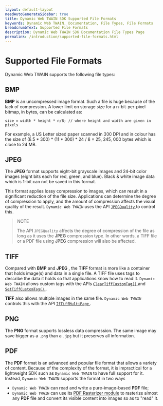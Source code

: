 ```yaml
---
layout: default-layout
needAutoGenerateSidebar: true
title: Dynamic Web TWAIN SDK Supported File Formats
keywords: Dynamic Web TWAIN, Documentation, File Types, File Formats
breadcrumbText: Supported File Formats
description: Dynamic Web TWAIN SDK Documentation File Types Page
permalink: /introduction/supported-file-formats.html
---
```


# Supported File Formats

Dynamic Web TWAIN supports the following file types:

## BMP

**BMP** is an uncompressed image format. Such a file is huge because of the lack of compression. A lower limit on storage size for a n-bit-per-pixel bitmap, in bytes, can be calculated as:

``` 
size = width * height * n/8; // where height and width are given in pixels
```

For example, a US Letter sized paper scanned in 300 DPI and in colour has the size of (8.5 * 300) * (11 * 300) * 24 / 8 = 25, 245, 000 bytes which is close to 24 MB.

## JPEG

The **JPEG** format supports eight-bit grayscale images and 24-bit color images (eight bits each for red, green, and blue). Black & white image data which is 1-bit can not be saved in this format.

This format applies lossy compression to images, which can result in a significant reduction of the file size. Applications can determine the degree of compression to apply, and the amount of compression affects the visual quality of the result. `Dynamic Web TWAIN` uses the API [ `JPEGQuality` ]({{site.info}}api/WebTwain_IO.html#jpegquality) to control this.

> NOTE
>  
> The API `JPEGQuality` affects the degree of compression of the file as long as it uses the **JPEG** compression type. In other words, a TIFF file or a PDF file using **JPEG** compression will also be affected.

## TIFF

Compared with **BMP** and **JPEG** , the **TIFF** format is more like a container that holds image(s) and data in a single file. A TIFF file uses tags to describe the data it holds so that applications know how to read it. `Dynamic Web TWAIN` allows custom tags with the APIs  [ `ClearTiffCustomTag()` ]({{site.info}}api/WebTwain_IO.html#cleartiffcustomtag) and [ `SetTiffCustomTag()` ]({{site.info}}api/WebTwain_IO.html#settiffcustomtag).

**TIFF** also allows multiple images in the same file. `Dynamic Web TWAIN` controls this with the API [ `IfTiffMultiPage` ]({{site.info}}api/WebTwain_IO.html#iftiffmultipage).

## PNG

The **PNG** format supports lossless data compression. The same image may save bigger as a `.png` than a `.jpg` but it preserves all information.

## PDF

The **PDF** format is an advanced and popular file format that allows a variety of content. Because of the complexity of the format, it is impractical for a lightweight SDK such as `Dynamic Web TWAIN` to have full support for it. Instead, `Dynamic Web TWAIN` supports the format in two ways

* `Dynamic Web TWAIN` can read and write a pure-image-based **PDF** file; 
* `Dynamic Web TWAIN` can use its [PDF Rasterizer module]({{site.extended-usage}}pdf-processing.html) to rasterize almost any **PDF** file and convert its visible content into images so as to "read" it.

